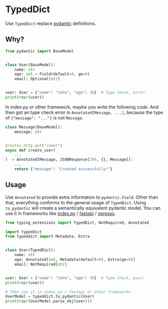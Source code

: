 # TypedDict

Use `TypedDict` replace [pydantic](https://pydantic-docs.helpmanual.io/) definitions.

## Why?

```python
from pydantic import BaseModel


class User(BaseModel):
    name: str
    age: int = Field(default=0, ge=0)
    email: Optional[str]


user: User = {"name": "John", "age": 30}  # Type check, error!
print(repr(user))
```

In index.py or other framework, maybe you write the following code. And then got an type check error in `Annotated[Message, ...]`, because the type of `{"message": "..."}` is not `Message`.

```python
class Message(BaseModel):
    message: str


@routes.http.get("/user")
async def create_user(
    ...
) -> Annotated[Message, JSONResponse[200, {}, Message]]:
    ...
    return {"message": "Created successfully!"}
```

## Usage

Use `Annotated` to provide extra information to `pydantic.Field`. Other than that, everything conforms to the general usage of `TypedDict`. Using `to_pydantic` will create a semantically equivalent pydantic model. You can use it in frameworks like [index.py](https://github.com/index-py/index.py) / [fastapi](https://fastapi.tiangolo.com/) / [xpresso](https://github.com/adriangb/xpresso).

```python
from typing_extensions import TypedDict, NotRequired, Annotated

import typeddict
from typeddict import Metadata, Extra


class User(TypedDict):
    name: str
    age: Annotated[int, Metadata(default=0), Extra(ge=0)]
    email: NotRequired[str]


user: User = {"name": "John", "age": 30}  # Type check, pass!
print(repr(user))

# Then use it in index.py / fastapi or other frameworks
UserModel = typeddict.to_pydantic(User)
print(repr(UserModel.parse_obj(user)))
```
